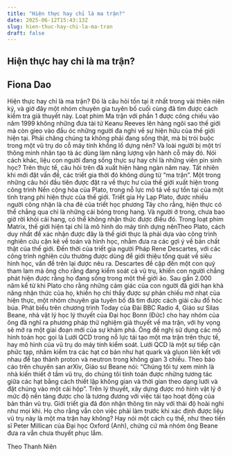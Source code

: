 ```yaml
---
title: "Hiện thực hay chỉ là ma trận?"
date: 2025-06-12T15:43:13Z
slug: hien-thuc-hay-chi-la-ma-tran
draft: false
---
```


## Hiện thực hay chỉ là ma trận?

## Fiona Dao

Hiện thực hay chỉ là ma trận?
Đó là câu hỏi tồn tại ít nhất trong vài thiên niên kỷ, và giờ đây một nhóm chuyên gia tuyên bố cuối cùng đã tìm được cách kiểm tra giả thuyết này.
Loạt phim Ma trận với phần 1 được công chiếu vào năm 1999 không những đưa tài tử Keanu Reeves lên hàng ngôi sao thế giới mà còn gieo vào đầu óc những người đa nghi về sự hiện hữu của thế giới hiện tại. Phải chăng chúng ta không phải đang sống thật, mà bị trói buộc trong một vũ trụ do cỗ máy tính khổng lồ dựng nên? Và loài người bị một trí thông minh nhân tạo tà ác dùng làm năng lượng vận hành cỗ máy đó. Nói cách khác, liệu con người đang sống thực sự hay chỉ là những viên pin sinh học?
Trên thực tế, câu hỏi trên đã xuất hiện hàng ngàn năm nay. Tất nhiên khi mới đặt vấn đề, các triết gia thời đó không dùng từ “ma trận”. Một trong những câu hỏi đầu tiên được đặt ra về thực hư của thế giới xuất hiện trong công trình Nền cộng hòa của Plato, trong nỗ lực mô tả về sự tồn tại của một tình trạng phi hiện thực của thế giới. Triết gia Hy Lạp Plato, được nhiều người công nhận là cha đẻ của triết học phương Tây cho rằng, hiện thực có thể chẳng qua chỉ là những cái bóng trong hang. Và người ở trong, chưa bao giờ rời khỏi cái hang, có thể không nhận thức được điều đó.
Trong loạt phim Matrix, thế giới hiện tại chỉ là mô hình do máy tính dựng nênTheo Plato, cách duy nhất để xác nhận được đây là thế giới thực là phải dựa vào công trình nghiên cứu cặn kẽ về toán và hình học, nhằm đưa ra các gợi ý về bản chất thật của thế giới. Đến thời của triết gia người Pháp Rene Descartes, với các công trình nghiên cứu thường được dùng để giới thiệu tổng quát về siêu hình học, vấn đề trên lại được nêu ra. Descartes đề cập đến một con quỷ tham lam mà ông cho rằng đang kiểm soát cả vũ trụ, khiến con người chẳng phát hiện được rằng họ đang sống trong một thế giới ảo.
Sau gần 2.000 năm kể từ khi Plato cho rằng những cảm giác của con người đã giới hạn khả năng nhận thức của họ, khiến họ chỉ thấy được sự phản chiếu mờ nhạt của hiện thực, một nhóm chuyên gia tuyên bố đã tìm được cách giải câu đố hóc búa. Phát biểu trên chương trình Today của Đài BBC Radio 4, Giáo sư Silas Beane, nhà vật lý học lý thuyết của Đại học Bonn (Đức) cho hay nhóm của ông đã nghĩ ra phương pháp thử nghiệm giả thuyết về ma trận, với hy vọng sẽ mở ra một giai đoạn mới của sự khám phá. Ông đề nghị sử dụng các mô hình toán học gọi là Lưới QCD trong nỗ lực tái tạo một ma trận trên thực tế, hay mô hình của vũ trụ do máy tính kiểm soát. Lưới QCD là một sự tiếp cận phức tạp, nhằm kiểm tra các hạt cơ bản như hạt quark và gluon liên kết với nhau để tạo thành proton và neutron trong không gian 3 chiều.
Theo báo cáo trên chuyên san arXiv, Giáo sư Beane nói: “Chúng tôi tự xem mình là nhà kiến thiết ở tầm vũ trụ, do chúng tôi tính toán được những tương tác giữa các hạt bằng cách thiết lập không gian và thời gian theo dạng lưới và đặt chúng vào một cái hộp”. Trên lý thuyết, xây dựng được mô hình vật lý ở mức độ nền tảng được cho là tương đương với việc tái tạo hoạt động của bản thân vũ trụ.
Giới triết gia đã đón nhận thông tin này với thái độ hoài nghi như mọi khi. Họ cho rằng vẫn còn việc phải làm trước khi xác định được liệu vũ trụ này là một ma trận hay không? Hay nói một cách cụ thể, như theo tiến sĩ Peter Millican của Đại học Oxford (Anh), chứng cứ mà nhóm ông Beane đưa ra vẫn chưa thuyết phục lắm.
 
Theo Thanh Niên